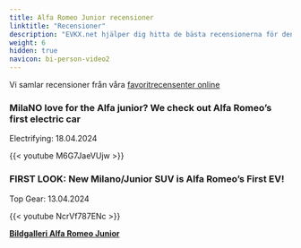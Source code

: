 ```yaml
---
title: Alfa Romeo Junior recensioner
linktitle: "Recensioner"
description: "EVKX.net hjälper dig hitta de bästa recensionerna för denna modell."
weight: 6
hidden: true
navicon: bi-person-video2
---
```

Vi samlar recensioner från våra [favoritrecensenter online](../../../../../guides/evreviewers/)

<div class="container text-center shadow p-2 pe-4 mb-5 bg-body-tertiary rounded border">
<h3>MilaNO love for the Alfa junior? We check out Alfa Romeo’s first electric car</h3>
<p>Electrifying: 18.04.2024</p>

{{< youtube M6G7JaeVUjw >}}

</div>
<div class="container text-center shadow p-2 pe-4 mb-5 bg-body-tertiary rounded border">
<h3>FIRST LOOK: New Milano/Junior SUV is Alfa Romeo’s First EV!</h3>
<p>Top Gear: 13.04.2024</p>

{{< youtube NcrVf787ENc >}}

</div>
<div class="mt-3 mb-3">
<a href="../gallery/" class="text-decoration-none text-black">
<strong><i class="bi-arrow-left"></i>Bildgalleri  </strong>
</a>
<a href="../" class="text-decoration-none text-black float-end">
<strong>Alfa Romeo Junior <i class="bi-arrow-right"></i></strong>
</a>
</div>
